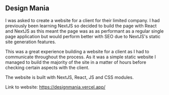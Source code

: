 ## Design Mania

I was asked to create a website for a client for their limited company. I had previously been learning NextJS so decided to build the page with React and NextJS as this 
meant the page was as as performant as a regular single page application but would perform better with SEO due to NextJS's static site generation features. 

This was a great experience building a website for a client as I had to communicate throughout the process. As it was a simple static website I managed to build the majority of the site in a matter of hours before checking certain aspects with the client. 

The website is built with NextJS, React, JS and CSS modules.

Link to website: https://designmania.vercel.app/

